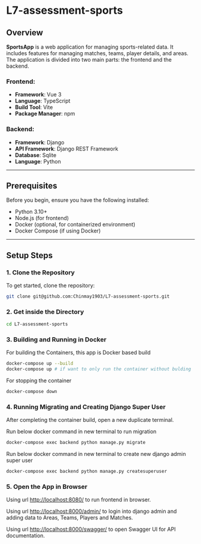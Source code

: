 # L7-assessment-sports

## Overview
**SportsApp** is a web application for managing sports-related data. It includes features for managing matches, teams, player details, and areas. The application is divided into two main parts: the frontend and the backend.

### Frontend:
- **Framework**: Vue 3
- **Language**: TypeScript
- **Build Tool**: Vite
- **Package Manager**: npm

### Backend:
- **Framework**: Django
- **API Framework**: Django REST Framework
- **Database**: Sqlite
- **Language**: Python

---

## Prerequisites

Before you begin, ensure you have the following installed:
- Python 3.10+
- Node.js (for frontend)
- Docker (optional, for containerized environment)
- Docker Compose (if using Docker)

---

## Setup Steps

### 1. Clone the Repository
To get started, clone the repository:

```bash
git clone git@github.com:Chinmay1903/L7-assessment-sports.git
```

### 2. Get inside the Directory

```bash
cd L7-assessment-sports
```

### 3. Building and Running in Docker
For building the Containers, this app is Docker based build

```bash
docker-compose up --build
docker-compose up # if want to only run the container without bulding
```
For stopping the container

```bash
docker-compose down
```

### 4. Running Migrating and Creating Django Super User
After completing the container build, open a new duplicate terminal.

Run below docker command in new terminal to run migration

```bash
docker-compose exec backend python manage.py migrate
```


Run below docker command in new terminal to create new django admin super user

```bash
docker-compose exec backend python manage.py createsuperuser
```

### 5. Open the App in Browser
Using url [http://localhost:8080/](http://localhost:8080/) to run frontend in browser.


Using url [http://localhost:8000/admin/](http://localhost:8000/admin/) to login into django admin and adding data to Areas, Teams, Players and Matches.


Using url [http://localhost:8000/swagger/](http://localhost:8000/swagger/) to open Swagger UI for API documentation.


